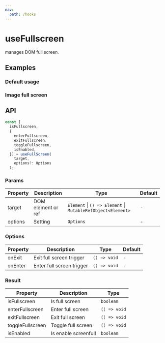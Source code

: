 ```yaml
---
nav:
  path: /hooks
---
```


# useFullscreen

manages DOM full screen.

## Examples

### Default usage

<code src="./demo/demo1.tsx"></code>

### Image full screen

<code src="./demo/demo2.tsx"></code>

## API

```typescript
const [
  isFullscreen,
  {
    enterFullscreen,
    exitFullscreen,
    toggleFullscreen,
    isEnabled,
  }] = useFullScreen(
    target,
    options?: Options
  );
```

### Params

| Property | Description        | Type                                                        | Default |
| -------- | ------------------ | ----------------------------------------------------------- | ------- |
| target   | DOM element or ref | `Element` \| `() => Element` \| `MutableRefObject<Element>` | -       |
| options  | Setting            | `Options`                                                   | -       |

### Options

| Property | Description               | Type         | Default |
| -------- | ------------------------- | ------------ | ------- |
| onExit   | Exit full screen trigger  | `() => void` | -       |
| onEnter  | Enter full screen trigger | `() => void` | -       |

### Result

| Property         | Description          | Type         |
| ---------------- | -------------------- | ------------ |
| isFullscreen     | Is full screen       | `boolean`    |
| enterFullscreen  | Enter full screen    | `() => void` |
| exitFullscreen   | Exit full screen     | `() => void` |
| toggleFullscreen | Toggle full screen   | `() => void` |
| isEnabled        | Is enable screenfull | `boolean`    |
